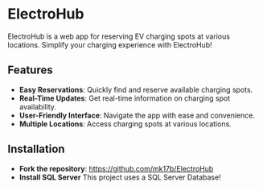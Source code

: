 # ElectroHub

ElectroHub is a web app for reserving EV charging spots at various locations. Simplify your charging experience with ElectroHub!

## Features

- **Easy Reservations**: Quickly find and reserve available charging spots.
- **Real-Time Updates**: Get real-time information on charging spot availability.
- **User-Friendly Interface**: Navigate the app with ease and convenience.
- **Multiple Locations**: Access charging spots at various locations.

## Installation
  - **Fork the repository**: https://github.com/mk17b/ElectroHub
  - **Install SQL Server** This project uses a SQL Server Database!

